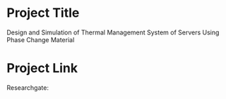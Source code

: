 # Project Title
Design and Simulation of Thermal Management System of Servers Using Phase Change Material

# Project Link
Researchgate:
